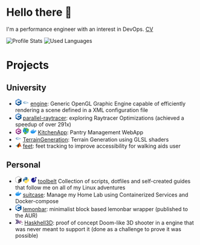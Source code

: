# Hello there 👋

I'm a performance engineer with an interest in DevOps. [CV](https://github.com/josefilipeferreira/cv)

![Profile Stats](https://github-readme-stats.vercel.app/api?username=josefilipeferreira&show_icons=true&count_private=true&theme=github_dark) ![Used Languages](https://github-readme-stats.vercel.app/api/top-langs/?username=josefilipeferreira&hide=roff&theme=github_dark&layout=compact&langs_count=8)


# Projects

## University

* ![C++](assets/C++-small.png) ![OpenGL](assets/opengl-small.png)  [engine](https://github.com/JoseFilipeFerreira/engine): Generic OpenGL Graphic Engine capable of efficiently rendering a scene defined in a XML configuration file
* ![C++](assets/C++-small.png) [parallel-raytracer](https://github.com/JoseFilipeFerreira/parallel-raytracer): exploring Raytracer Optimizations (achieved a speedup of over 291x)
* ![C#](assets/Csharp-small.png) ![neo4j](assets/neo4j-small.png) ![Docker](assets/docker-small.png) [KitchenApp](https://github.com/JoseFilipeFerreira/KitchenApp): Pantry Management WebApp
* ![GLSL](assets/opengl-small.png) [TerrainGeneration](https://github.com/JoseFilipeFerreira/TerrainGeneration): Terrain Generation using GLSL shaders
* ![MATLAB](assets/matlab-small.png) [feet](https://github.com/JoseFilipeFerreira/feet): feet tracking to improve accessibility for walking aids user


## Personal

* ![Bash](assets/bash-small.png) ![Python](assets/python-small.png) ![Lua](assets/lua-small.png) [toolbelt](https://github.com/josefilipeferreira/toolbelt) Collection of scripts, dotfiles and self-created guides that follow me on all of my Linux adventures
* ![Docker](assets/docker-small.png) [suitcase](https://github.com/josefilipeferreira/suitcase): Manage my Home Lab using Containerized Services and Docker-compose
* ![C](assets/C-small.png) [lemonbar](https://github.com/JoseFilipeFerreira/thonkbar): minimalist block based lemonbar wrapper (published to the AUR)
* ![Haskell](assets/haskell-small.png): [Haskhell3D](https://github.com/josefilipeferreira/haskhell3d): proof of concept Doom-like 3D shooter in a engine that was never meant to support it (done as a challenge to prove it was possible)
